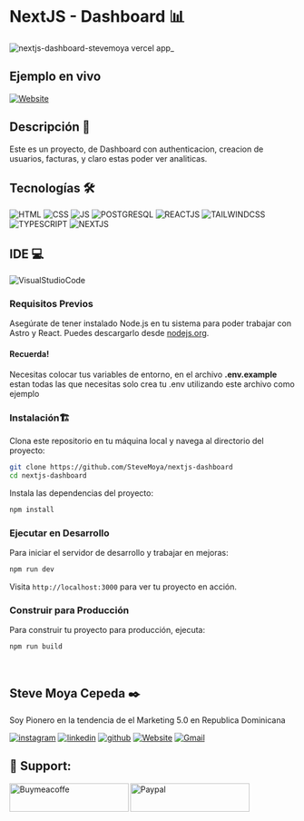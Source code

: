 # NextJS - Dashboard 📊

![nextjs-dashboard-stevemoya vercel app_](https://github.com/SteveMoya/nextjs-dashboard/assets/114698709/dc70a673-652b-4ed2-8711-575f96103fd7)


## Ejemplo en vivo


[![Website](https://img.shields.io/badge/Vercel-000000?style=for-the-badge&logo=vercel&logoColor=white)](https://nextjs-dashboard-stevemoya.vercel.app/)

## Descripción 📑

Este es un proyecto, de Dashboard con authenticacion, creacion de usuarios, facturas, y claro estas poder ver analiticas.

## Tecnologías 🛠
<!-- Iconos sacados de: https://github.com/hendrasob/badges/blob/master/README.md y https://github.com/alexandresanlim/Badges4-README.md-Profile -->
![HTML](https://img.shields.io/badge/HTML5-E34F26?style=for-the-badge&logo=html5&logoColor=white)
![CSS](https://img.shields.io/badge/CSS3-1572B6?style=for-the-badge&logo=css3&logoColor=white)
![JS](https://img.shields.io/badge/JavaScript-323330?style=for-the-badge&logo=javascript&logoColor=F7DF1E)
![POSTGRESQL](https://img.shields.io/badge/PostgreSQL-316192?style=for-the-badge&logo=postgresql&logoColor=white)
![REACTJS](https://img.shields.io/badge/React-20232A?style=for-the-badge&logo=react&logoColor=61DAFB)
![TAILWINDCSS](https://img.shields.io/badge/Tailwind_CSS-38B2AC?style=for-the-badge&logo=tailwind-css&logoColor=white)
![TYPESCRIPT](https://img.shields.io/badge/TypeScript-007ACC?style=for-the-badge&logo=typescript&logoColor=white)
![NEXTJS](https://img.shields.io/badge/next%20js-000000?style=for-the-badge&logo=nextdotjs&logoColor=white)

## IDE 💻

![VisualStudioCode](https://img.shields.io/badge/VSCode-0078D4?style=for-the-badge&logo=visual%20studio%20code&logoColor=white)


### Requisitos Previos

Asegúrate de tener instalado Node.js en tu sistema para poder trabajar con Astro y React. Puedes descargarlo desde [nodejs.org](https://nodejs.org/).

#### Recuerda!
Necesitas colocar tus variables de entorno, en el archivo **.env.example** estan todas las que necesitas solo crea tu .env utilizando este archivo como ejemplo

### Instalación🏗️

Clona este repositorio en tu máquina local y navega al directorio del proyecto:

```bash
git clone https://github.com/SteveMoya/nextjs-dashboard
cd nextjs-dashboard
```

Instala las dependencias del proyecto:

```bash
npm install
```

### Ejecutar en Desarrollo

Para iniciar el servidor de desarrollo y trabajar en mejoras:

```bash
npm run dev
```

Visita `http://localhost:3000` para ver tu proyecto en acción.

### Construir para Producción

Para construir tu proyecto para producción, ejecuta:

```bash
npm run build
```

<br>


## Steve Moya Cepeda ✒️

Soy Pionero en la tendencia de el Marketing 5.0 en Republica Dominicana 

[![instagram](https://img.shields.io/static/v1?label=&message=instagram&color=5B51D8&logo=instagram&logoColor=white&style=for-the-badge)](https://www.instagram.com/steve_moya_cepeda/)
[![linkedin](https://img.shields.io/static/v1?label=&message=linkedin&color=0e76a8&logo=linkedin&logoColor=white&style=for-the-badge)](https://www.linkedin.com/in/steve-moya-cepeda-549469227/)
[![github](https://img.shields.io/static/v1?label=&message=github&color=171515&logo=github&logoColor=white&style=for-the-badge)](https://github.com/SteveMoya)
[![Website](https://img.shields.io/badge/Portafolio-000000?style=for-the-badge&logo=About.me&logoColor=white)](https://stevemoya.me)
[![Gmail](https://img.shields.io/badge/Gmail-D14836?style=for-the-badge&logo=gmail&logoColor=white)](Stevenmc2015@hotmail.com)

<h2 align="left">🎁 Support:</h2>

<p><a href="https://www.buymeacoffee.com/stevemoya"> <img align="left" src="https://cdn.buymeacoffee.com/buttons/v2/default-yellow.png" height="50" width="210" alt="Buymeacoffe" />
  </a>
</p> 
<p>
  <a href="https://paypal.me/Stevemoyacepeda?country.x=DO&locale.x=es_XC"> <img align="left" src="https://img.shields.io/badge/PayPal-00457C?style=for-the-badge&logo=paypal&logoColor=white" height="50" width="210" alt="Paypal" />
  </a>
</p> 
<br>
